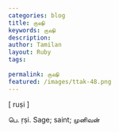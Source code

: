 ```yaml
---
categories: blog
title: ருஷி
keywords: ருஷி
description: 
author: Tamilan
layout: Ruby
tags: 
 
permalink: ருஷி
featured: /images/ttak-48.png
---
```

  
[ ruṣi ]  
  
பெ. ṛṣi. Sage; saint; முனிவன்